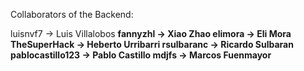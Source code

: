 Collaborators of the Backend:

luisnvf7 -> Luis Villalobos <b>
fannyzhl -> Xiao Zhao
elimora -> Eli Mora
TheSuperHack -> Heberto Urribarri
rsulbaranc -> Ricardo Sulbaran
pablocastillo123 -> Pablo Castillo
mdjfs -> Marcos Fuenmayor

